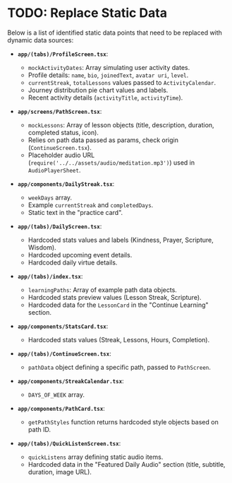 # TODO: Replace Static Data

Below is a list of identified static data points that need to be replaced with dynamic data sources:

- **`app/(tabs)/ProfileScreen.tsx`**:
    - `mockActivityDates`: Array simulating user activity dates.
    - Profile details: `name`, `bio`, `joinedText`, `avatar uri`, `level`.
    - `currentStreak`, `totalLessons` values passed to `ActivityCalendar`.
    - Journey distribution pie chart values and labels.
    - Recent activity details (`activityTitle`, `activityTime`).

- **`app/screens/PathScreen.tsx`**:
    - `mockLessons`: Array of lesson objects (title, description, duration, completed status, icon).
    - Relies on path data passed as params, check origin (`ContinueScreen.tsx`).
    - Placeholder audio URL (`require('../../assets/audio/meditation.mp3')`) used in `AudioPlayerSheet`.

- **`app/components/DailyStreak.tsx`**:
    - `weekDays` array.
    - Example `currentStreak` and `completedDays`.
    - Static text in the "practice card".

- **`app/(tabs)/DailyScreen.tsx`**:
    - Hardcoded stats values and labels (Kindness, Prayer, Scripture, Wisdom).
    - Hardcoded upcoming event details.
    - Hardcoded daily virtue details.

- **`app/(tabs)/index.tsx`**:
    - `learningPaths`: Array of example path data objects.
    - Hardcoded stats preview values (Lesson Streak, Scripture).
    - Hardcoded data for the `LessonCard` in the "Continue Learning" section.

- **`app/components/StatsCard.tsx`**:
    - Hardcoded stats values (Streak, Lessons, Hours, Completion).

- **`app/(tabs)/ContinueScreen.tsx`**:
    - `pathData` object defining a specific path, passed to `PathScreen`.

- **`app/components/StreakCalendar.tsx`**:
    - `DAYS_OF_WEEK` array.

- **`app/components/PathCard.tsx`**:
    - `getPathStyles` function returns hardcoded style objects based on path ID.

- **`app/(tabs)/QuickListenScreen.tsx`**:
    - `quickListens` array defining static audio items.
    - Hardcoded data in the "Featured Daily Audio" section (title, subtitle, duration, image URL).
